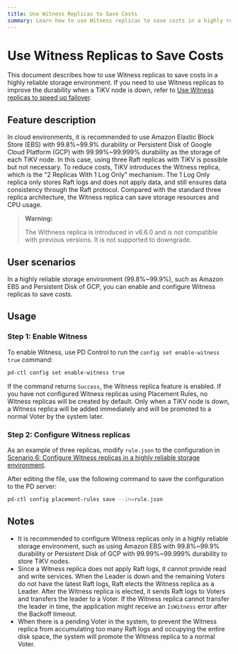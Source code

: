 ```yaml
---
title: Use Witness Replicas to Save Costs
summary: Learn how to use Witness replicas to save costs in a highly reliable storage environment.
---
```


# Use Witness Replicas to Save Costs

This document describes how to use Witness replicas to save costs in a highly reliable storage environment. If you need to use Witness replicas to improve the durability when a TiKV node is down, refer to [Use Witness replicas to speed up failover](/use-witness-to-speed-up-failover.md).

## Feature description

In cloud environments, it is recommended to use Amazon Elastic Block Store (EBS) with 99.8%~99.9% durability or Persistent Disk of Google Cloud Platform (GCP) with 99.99%~99.999% durability as the storage of each TiKV node. In this case, using three Raft replicas with TiKV is possible but not necessary. To reduce costs, TiKV introduces the Witness replica, which is the "2 Replicas With 1 Log Only" mechanism. The 1 Log Only replica only stores Raft logs and does not apply data, and still ensures data consistency through the Raft protocol. Compared with the standard three replica architecture, the Witness replica can save storage resources and CPU usage.

> **Warning:**
>
> The Withness replica is introduced in v6.6.0 and is not compatible with previous versions. It is not supported to downgrade.

## User scenarios

In a highly reliable storage environment (99.8%~99.9%), such as Amazon EBS and Persistent Disk of GCP, you can enable and configure Witness replicas to save costs.

## Usage

### Step 1: Enable Witness

To enable Witness, use PD Control to run the `config set enable-witness true` command:

```bash
pd-ctl config set enable-witness true
```

If the command returns `Success`, the Witness replica feature is enabled. If you have not configured Witness replicas using Placement Rules, no Witness replicas will be created by default. Only when a TiKV node is down, a Witness replica will be added immediately and will be promoted to a normal Voter by the system later.

### Step 2: Configure Witness replicas

As an example of three replicas, modify `rule.json` to the configuration in [Scenario 6: Configure Witness replicas in a highly reliable storage environment](/configure-placement-rules.md#scenario-6-configure-witness-replicas-in-a-highly-reliable-storage-environment).

After editing the file, use the following command to save the configuration to the PD server:

```bash
pd-ctl config placement-rules save --in=rule.json
```

## Notes

- It is recommended to configure Witness replicas only in a highly reliable storage environment, such as using Amazon EBS with 99.8%~99.9% durability or Persistent Disk of GCP with 99.99%~99.999% durability to store TiKV nodes.
- Since a Witness replica does not apply Raft logs, it cannot provide read and write services. When the Leader is down and the remaining Voters do not have the latest Raft logs, Raft elects the Witness replica as a Leader. After the Witness replica is elected, it sends Raft logs to Voters and transfers the leader to a Voter. If the Witness replica cannot transfer the leader in time, the application might receive an `IsWitness` error after the Backoff timeout.
- When there is a pending Voter in the system, to prevent the Witness replica from accumulating too many Raft logs and occupying the entire disk space, the system will promote the Witness replica to a normal Voter.
